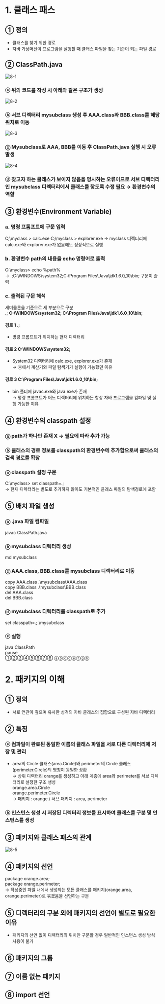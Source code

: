 # 1. 클래스 패스  
## ① 정의  
  - 클래스를 찾기 위한 경로  
  - 자바 가상머신이 프로그램을 실행할 때 클래스 파일을 찾는 기준이 되는 파일 경로  
## ② ClassPath.java  
![8-1](https://user-images.githubusercontent.com/48504392/67634122-54851b80-f8fb-11e9-972e-e0488aa007c1.png)  
### ⓐ 위의 코드를 작성 시 아래와 같은 구조가 생성  
![8-2](https://user-images.githubusercontent.com/48504392/67634149-9746f380-f8fb-11e9-8329-54f43eef2010.png)  
### ⓑ 서브 디렉터리 mysubclass 생성 후 AAA.class와 BBB.class를 해당 위치로 이동 
![8-3](https://user-images.githubusercontent.com/48504392/67634161-c3627480-f8fb-11e9-90ef-842ad8e1e918.png)  
### ⓒ Mysubclass로 AAA, BBB를 이동 후 ClassPath.java 실행 시 오류 발생  
![8-4](https://user-images.githubusercontent.com/48504392/67634170-d2492700-f8fb-11e9-98d3-d32a2dc542a0.png)  
### ⓓ 찾고자 하는 클래스가 보이지 않음을 명시하는 오류이므로 서브 디렉터리인 mysubclass 디렉터리에서 클래스를 찾도록 수정 필요  → 환경변수의 역할  
## ③ 환경변수(Environment Variable)  
### a. 명령 프롬프트에 구문 입력  
  C;\myclass > calc.exe
  C;\myclass > explorer.exe 
  → myclass 디렉터리에 calc.exe와 explorer.exe가 없음에도 정상적으로 실행
### b. 환경변수 path의 내용을 echo 명령어로 출력  
  C:\myclass> echo %path%  
  → .;C:\WINDOWS\system32;C:\Program Files\Java\jdk1.6.0_10\bin; 구문이 출력  
### c. 출력된 구문 해석  
  세미콜론을 기준으로 세 부분으로 구분  
  **.**; **C:\WINDOWS\system32**; **C:\Program Files\Java\jdk1.6.0_10\bin**;  
#### 경로 1 .;
- 명령 프롬프트가 위치하는 현재 디렉터리  
#### 경로 2 C:\WINDOWS\system32;  
- System32 디렉터리에 calc.exe, explorer.exe가 존재  
  → ⓐ에서 계산기와 파일 탐색기가 실행이 가능했던 이유  
#### 경로 3 C:\Program Files\Java\jdk1.6.0_10\bin;  
- bin 폴더에 javac.exe와 java.exe가 존재  
  → 명령 프롬프트가 어느 디렉터리에 위치하든 항상 자바 프로그램을 컴파일 및 실행 가능한 이유  
## ④ 환경변수의 classpath 설정  
### ⓐ path가 하나만 존재 X → 필요에 따라 추가 가능  
### ⓑ 클래스의 경로 정보를 classpath의 환경변수에 추가함으로써 클래스의 검색 경로를 확장  
### ⓒ classpath 설정 구문  
C:\myclass> set classpath=.;  
→ 현재 디렉터리는 별도로 추가하지 않아도 기본적인 클래스 파일의 탐색경로에 포함  
## ⑤ 배치 파일 생성  
### ⓐ .java 파일 컴파일  
javac ClassPath.java  
### ⓑ mysubclass 디렉터리 생성  
md mysubclass  
### ⓒ AAA.class, BBB.class를 mysubclass 디렉터리로 이동  
copy AAA.class .\mysubclass\AAA.class  
copy BBB.class .\mysubclass\BBB.class  
del AAA.class  
del BBB.class  
### ⓓ mysubclass 디렉터리를 classpath로 추가  
set classpath=.;.\mysubclass  
### ⓔ 실행  
java ClassPath  
pause  
①②③④⑤⑥⑦⑧
ⓐⓑⓒⓓⓔⓕⓖⓗ
# 2. 패키지의 이해  
## ① 정의  
- 서로 연관이 깊으며 유사한 성격의 자바 클래스의 집합으로 구성된 자바 디렉터리  
## ② 특징  
### ⓐ 컴파일이 완료된 동일한 이름의 클래스 파일을 서로 다른 디렉터리에 저장 및 관리  
- area의 Circle 클래스(area.Circle)와 perimeter의 Circle 클래스(perimeter.Circle)의 명칭이 동일한 상황  
→ 상위 디렉터리 orange를 생성하고 아래 계층에 area와 perimeter를 서브 디렉터리로 설정한 구조 생성  
orange.area.Circle  
orange.perimeter.Circle  
→ 패키지 : orange / 서브 패키지 : area, perimeter  
### ⓑ 인스턴스 생성 시 저장된 디렉터리 정보를 표시하여 클래스를 구분 및 인스턴스를 생성  
## ③ 패키지와 클래스 패스의 관계  
![8-5](https://user-images.githubusercontent.com/48504392/67634262-de81b400-f8fc-11e9-9bfc-418cbe3d1c3e.png)  
## ④ 패키지의 선언  
package orange.area;  
package orange.perimeter;  
→ 작성중인 파일 내에서 생성되는 모든 클래스를 패키지(orange.area, orange.perimeter)로 묶겠음을 선언하는 구문  
## ⑤ 디렉터리의 구분 외에 패키지의 선언이 별도로 필요한 이유  
- 패키지의 선언 없이 디렉터리의 위치만 구분할 경우 일반적인 인스턴스 생성 방식 사용이 불가  
## ⑥ 패키지의 그룹  
## ⑦ 이름 없는 패키지  
## ⑧ import 선언  
